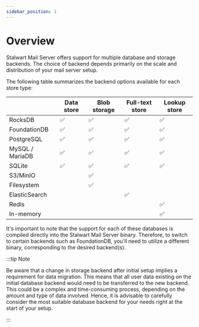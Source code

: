 ```yaml
---
sidebar_position: 1
---
```


# Overview

Stalwart Mail Server offers support for multiple database and storage backends. The choice of backend depends primarily on the scale and distribution of your mail server setup. 

The following table summarizes the backend options available for each store type:

|                 | Data store         | Blob storage       | Full-text store    | Lookup store       |
|-----------------|--------------------|--------------------|--------------------|--------------------|
| RocksDB         | :white_check_mark: | :white_check_mark: | :white_check_mark: | :white_check_mark: |
| FoundationDB    | :white_check_mark: | :white_check_mark: | :white_check_mark: | :white_check_mark: |
| PostgreSQL      | :white_check_mark: | :white_check_mark: | :white_check_mark: | :white_check_mark: |
| MySQL / MariaDB | :white_check_mark: | :white_check_mark: | :white_check_mark: | :white_check_mark: |
| SQLite          | :white_check_mark: | :white_check_mark: | :white_check_mark: | :white_check_mark: |
| S3/MinIO        |                    | :white_check_mark: |                    |                    |
| Filesystem      |                    | :white_check_mark: |                    |                    |
| ElasticSearch   |                    |                    | :white_check_mark: |                    |
| Redis           |                    |                    |                    | :white_check_mark: |
| In-memory       |                    |                    |                    | :white_check_mark: |


It's important to note that the support for each of these databases is compiled directly into the Stalwart Mail Server binary. Therefore, to switch to certain backends such as FoundationDB, you'll need to utilize a different binary, corresponding to the desired backend(s).

:::tip Note

Be aware that a change in storage backend after initial setup implies a requirement for data migration. This means that all user data existing on the initial database backend would need to be transferred to the new backend. This could be a complex and time-consuming process, depending on the amount and type of data involved. Hence, it is advisable to carefully consider the most suitable database backend for your needs right at the start of your setup. 

:::